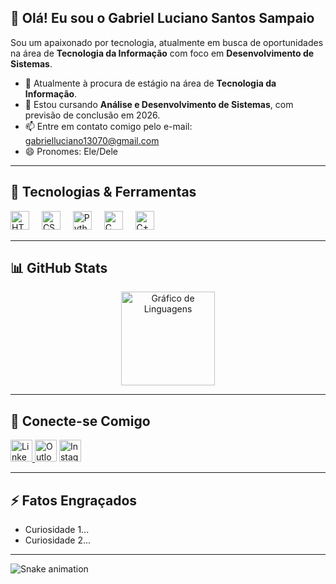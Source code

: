 ## 👋 Olá! Eu sou o Gabriel Luciano Santos Sampaio

Sou um apaixonado por tecnologia, atualmente em busca de oportunidades na área de **Tecnologia da Informação** com foco em **Desenvolvimento de Sistemas**.

- 🔭 Atualmente à procura de estágio na área de **Tecnologia da Informação**.
- 🌱 Estou cursando **Análise e Desenvolvimento de Sistemas**, com previsão de conclusão em 2026.
- 📫 Entre em contato comigo pelo e-mail: gabrielluciano13070@gmail.com
- 😄 Pronomes: Ele/Dele

---

## 🚀 Tecnologias & Ferramentas

<div align="left">
  <img src="https://cdn.jsdelivr.net/gh/devicons/devicon/icons/html5/html5-plain-wordmark.svg" height="30" alt="HTML5" />
  <img width="12" />
  <img src="https://cdn.jsdelivr.net/gh/devicons/devicon/icons/css3/css3-plain-wordmark.svg" height="30" alt="CSS3" />
  <img width="12" />
  <img src="https://cdn.jsdelivr.net/gh/devicons/devicon/icons/python/python-original-wordmark.svg" height="30" alt="Python" />
  <img width="12" />
  <img src="https://cdn.jsdelivr.net/gh/devicons/devicon/icons/c/c-original.svg" height="30" alt="C" />
  <img width="12" />
  <img src="https://cdn.jsdelivr.net/gh/devicons/devicon/icons/cplusplus/cplusplus-original.svg" height="30" alt="C++" />
</div>

---

## 📊 GitHub Stats

<div align="center">
  <img src="https://github-readme-stats.vercel.app/api/top-langs?username=Paulo-Marcos1&locale=pt-br&hide_title=false&layout=compact&card_width=320&langs_count=5&theme=tokyonight&hide_border=false" height="150" alt="Gráfico de Linguagens"  />
</div>

---

## 🔗 Conecte-se Comigo

<div align="left">
  <a href="https://www.linkedin.com/in/seu-usuario-linkedin" target="_blank">
    <img src="https://img.shields.io/static/v1?message=LinkedIn&logo=linkedin&label=&color=0077B5&logoColor=white&labelColor=&style=for-the-badge" height="35" alt="LinkedIn" />
  </a>
  <img src="https://img.shields.io/static/v1?message=Outlook&logo=microsoft-outlook&label=&color=0078D4&logoColor=white&labelColor=&style=for-the-badge" height="35" alt="Outlook"  />
  <a href="https://www.instagram.com/seu-usuario-instagram/" target="_blank">
    <img src="https://img.shields.io/static/v1?message=Instagram&logo=instagram&label=&color=E4405F&logoColor=white&labelColor=&style=for-the-badge" height="35" alt="Instagram"  />
  </a>
</div>

---

## ⚡️ Fatos Engraçados
- Curiosidade 1...
- Curiosidade 2...

---

![Snake animation](https://github.com/gabriel-luciano-santos-sampaio/gabriel-luciano-santos-sampaio/blob/output/snake.svg)

